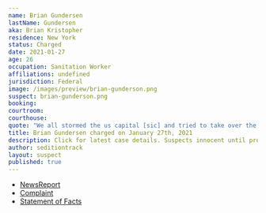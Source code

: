 ```yaml
---
name: Brian Gundersen
lastName: Gundersen
aka: Brian Kristopher
residence: New York
status: Charged
date: 2021-01-27
age: 26
occupation: Sanitation Worker
affiliations: undefined
jurisdiction: Federal
image: /images/preview/brian-gunderson.png
suspect: brian-gunderson.png
booking:
courtroom:
courthouse:
quote: "We all stormed the us capital [sic] and tried to take over the government"
title: Brian Gundersen charged on January 27th, 2021
description: Click for latest case details. Suspects innocent until proven guilty.
author: seditiontrack
layout: suspect
published: true
---
```

- [NewsReport](https://www.huffpost.com/entry/high-school-varsity-jacket-us-capitol-riot_n_600f365ac5b634dc37378746?63x8)
- [Complaint](https://www.justice.gov/opa/page/file/1361271/download)
- [Statement of Facts](https://www.justice.gov/opa/page/file/1361271/download)

